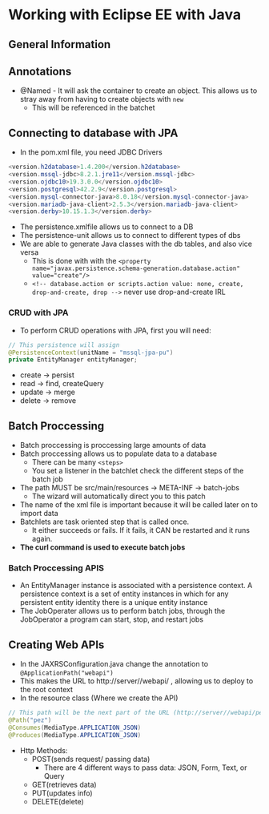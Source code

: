 # Working with Eclipse EE with Java
## General Information

## Annotations
- @Named - It will ask the container to create an object. This allows us to stray away from having to create objects with ```new```
  - This will be referenced in the batchet

## Connecting to database with JPA
- In the pom.xml file, you need JDBC Drivers
```java
<version.h2database>1.4.200</version.h2database>
<version.mssql-jdbc>8.2.1.jre11</version.mssql-jdbc>
<version.ojdbc10>19.3.0.0</version.ojdbc10>
<version.postgresql>42.2.9</version.postgresql>
<version.mysql-connector-java>8.0.18</version.mysql-connector-java>
<version.mariadb-java-client>2.5.3</version.mariadb-java-client>
<version.derby>10.15.1.3</version.derby>
```
- The persistence.xmlfile allows us to connect to a DB
- The persistence-unit allows us to connect to different types of dbs
- We are able to generate Java classes with the db tables, and also vice versa
  - This is done with with the ```<property name="javax.persistence.schema-generation.database.action" value="create"/>```
  - ``` <!-- database.action or scripts.action value: none, create, drop-and-create, drop --> ``` never use drop-and-create IRL

### CRUD with JPA
- To perform CRUD operations with JPA, first you will need:
```java
// This persistence will assign 
@PersistenceContext(unitName = "mssql-jpa-pu")
private EntityManager entityManager;
```
- create -> persist
- read -> find, createQuery
- update -> merge
- delete -> remove

## Batch Proccessing
- Batch proccessing is proccessing large amounts of data
- Batch proccessing allows us to populate data to a database 
  - There can be many ```<steps>```
  - You set a listener in the batchlet check the different steps of the batch job
- The path MUST be src/main/resources -> META-INF -> batch-jobs
  - The wizard will automatically direct you to this patch
- The name of the xml file is important because it will be called later on to import data
- Batchlets are task oriented step that is called once.
  - It either succeeds or fails. If it fails, it CAN be restarted and it runs again.
- **The curl command is used to execute batch jobs**

### Batch Proccessing APIS
  - An EntityManager instance is associated with a persistence context. A persistence context is a set of entity instances in       which for any persistent entity identity there is a unique entity instance
- The JobOperater  allows us to perform batch jobs, through the JobOperator a program can start, stop, and restart jobs

## Creating Web APIs
- In the JAXRSConfiguration.java change the annotation to ```@ApplicationPath("webapi")```
- This makes the URL to http://server//webapi/ , allowing us to deploy to the root context
- In the resource class (Where we create the API)
```java
// This path will be the next part of the URL (http://server//webapi/pez)
@Path("pez")
@Consumes(MediaType.APPLICATION_JSON)
@Produces(MediaType.APPLICATION_JSON)
```
- Http Methods: 
  - POST(sends request/ passing data) 
    - There are 4 different ways to pass data: JSON, Form, Text, or Query
  - GET(retrieves data) 
  - PUT(updates info) 
  - DELETE(delete)

